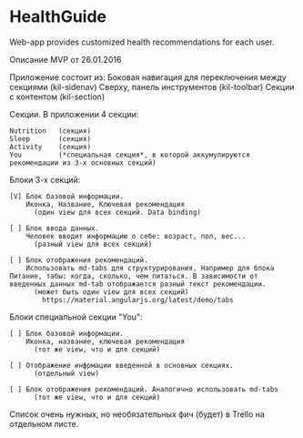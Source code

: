 # HealthGuide
Web-app provides  customized health recommendations for each user.

Описание MVP от 26.01.2016

Приложение состоит из:
    Боковая навигация для переключения между секциями (kil-sidenav)
    Сверху, панель инструментов                       (kil-toolbar)
    Секции с контентом                                (kil-section)

Секции.
  В приложении 4 секции:

    Nutrition   (секция)
    Sleep       (секция)
    Activity    (секция)
    You         (*специальная секция*, в которой аккумулируются рекомендации из 3-х основных секций)

  Блоки 3-х секций:

    [V] Блок базовой информации.
        Иконка, Название, Ключевая рекомендация
          (один view для всех секций. Data binding)

    [ ] Блок ввода данных.
        Человек вводит информацию о себе: возраст, пол, вес...
          (разный view для всех секций)

    [ ] Блок отображения рекомендаций.
        Использовать md-tabs для структурирования. Например для блока Питание, табы: когда, сколько, чем питаться. В зависимости от введенных данных md-tab отображается разный текст рекомендации.
          (может быть один view для всех секций)
            https://material.angularjs.org/latest/demo/tabs

  Блоки специальной секции "You":

    [ ] Блок базовой информации.
        Иконка, название, ключевая рекомендация
          (тот же view, что и для секций)

    [ ] Отображение инфрмации введенной в основных секциях.
          (отдельный view)

    [ ] Блок отображения рекомендаций. Аналогично использовать md-tabs
          (тот же view, что и для секций)


Список очень нужных, но необязательных фич (будет) в Trello на отдельном листе.

